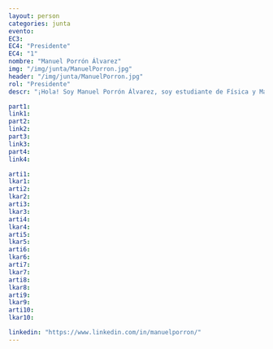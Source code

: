 ```yaml
---
layout: person
categories: junta
evento: 
EC3: 
EC4: "Presidente"
EC4: "1"
nombre: "Manuel Porrón Álvarez"
img: "/img/junta/ManuelPorron.jpg"
header: "/img/junta/ManuelPorron.jpg"
rol: "Presidente"
descr: "¡Hola! Soy Manuel Porrón Álvarez, soy estudiante de Física y Matemáticas en la Universidad de Oviedo y actualmente estoy haciendo un año en la Universidad de Grenoble Alpes, Francia. En 2021 asistí a una charla del investigador Pablo Alonso González (Premio de Física de la RSEF - Fundación BBVA en 2014), y al final de su ponencia nos habló de las oportunidades que ofrecía el Grupo de Estudiantes (GdeE) para los estudiantes de física. A partir de este momento entré en contacto con las personas que estaban en la Junta de Gobierno del GdeE, y, junto a otros tres estudiantes de Oviedo, empezamos los trámites para crear una Delegación en nuestra universidad. Fui presidente de esta Delegación desde abril de 2021 hasta mayo de 2022, y tal fue la actividad de nuestra Delegación que conseguimos ser la sede del primer Encuentro Nacional de Estudiantes de Física (ENEF), ¡el mayor evento presencial del GdeE hasta la fecha! Me apasiona organizar eventos de este estilo y creo que el trabajo del Grupo de Estudiantes es fundamental para la comunidad de estudiantes de física en España."

part1: 
link1: 
part2: 
link2: 
part3:
link3:
part4:
link4:

arti1:
lkar1: 
arti2:
lkar2:
arti3:
lkar3:
arti4:
lkar4:
arti5:
lkar5: 
arti6:
lkar6:
arti7:
lkar7: 
arti8:
lkar8:
arti9:
lkar9:
arti10:
lkar10:

linkedin: "https://www.linkedin.com/in/manuelporron/"
---
```


